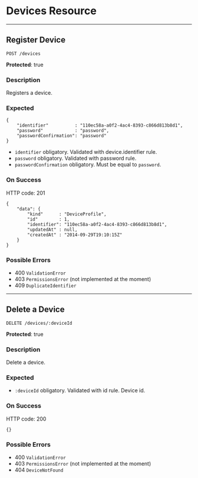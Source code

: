 # Devices Resource

---

## Register Device

`POST /devices`

**Protected**: true

### Description

Registers a device.

### Expected

```
{
    "identifier"          : "110ec58a-a0f2-4ac4-8393-c866d813b8d1",
    "password"            : "password",
    "passwordConfirmation": "password"
}
```

- `identifier` obligatory. Validated with device.identifier rule.
- `password` obligatory. Validated with password rule.
- `passwordConfirmation` obligatory. Must be equal to `password`.

### On Success

HTTP code: 201

```
{
    "data": {
        "kind"      : "DeviceProfile",
        "id"        : 1,
        "identifier": "110ec58a-a0f2-4ac4-8393-c866d813b8d1",
        "updatedAt" : null,
        "createdAt" : "2014-09-29T19:10:15Z"
    }
}
```

### Possible Errors

- 400 `ValidationError`
- 403 `PermissionsError` (not implemented at the moment)
- 409 `DuplicateIdentifier`

---

## Delete a Device

`DELETE /devices/:deviceId `

**Protected**: true

### Description

Delete a device.

### Expected

- `:deviceId` obligatory. Validated with id rule. Device id.

### On Success

HTTP code: 200

```
{}
```

### Possible Errors

- 400 `ValidationError`
- 403 `PermissionsError` (not implemented at the moment)
- 404 `DeviceNotFound`
